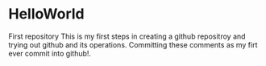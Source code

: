 # HelloWorld
First repository
This is my first steps in creating a github repositroy and trying out github and its operations.
Committing these comments as my firt ever commit into github!.
